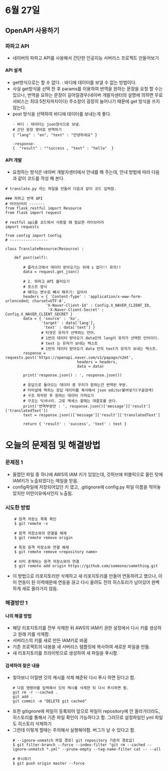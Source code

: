 # 6월 27일

## OpenAPI 사용하기
### 파파고 API
- 네이버의 파파고 API를 사용해서 간단한 인공지능 서버리스 프로젝트 만들어보기
#### API 설계
- get방식으로는 할 수 없다. : 바디에 데이터를 보낼 수 없는 방법이다.
- 사실 get방식을 선택 한 후 params를 이용하여 번역을 원하는 문장을 요청 할 수는 있으나, 번역을 요하는 문장이 길어질경우(네이버 개발자센터의 설명에 의하면 무료서비스는 최대 5천자까지이다) 주소창이 굉장히 늘어나기 때문에 get 방식을 쓰지 않는다.
- post 방식을 선택하여 바디에 데이터를 보내는게 좋다.
    ```
    - 바디 : 데이터는 json형식으로 보냄.
    # 간단 문장 영어로 번역하기
    { "lang" : "en", "text" : "안녕하세요" }

    -response-
    {  "result" : ""success , "text" : "hello"  }
    ```

#### API 개발
- 요청하는 방식은 네이버 개발자센터에서 안내를 해 주는데, 안내 방법에 따라 다음과 같이 코드를 작성 해 본다.
```
# translate.py 라는 파일을 만들어 다음과 같이 코드 입력함.

### 파파고 번역 API
# 라이브러리 -------
from flask_restful import Resource
from flask import request

# restful api를 코드에서 사용할 떄 필요한 라이브러리
import requests

from config import Config
# -----------------

class TranslateResource(Resource) : 

    def post(self):

        # 플라스크에서 데이터 받아오기는 뒤에 s 없다!! 유의!!
        data = request.get_json()

        # 2. 파파고 API 불러오기
        # 포스트 방식
        # 헤더는 변수로 빼서 해주기: 길어서
        headers = { 'Content-Type' : 'application/x-www-form-urlencoded; charset=UTF-8',
                  'X-Naver-Client-Id' : Config.X_NAVER_CLIENT_ID,
                   'X-Naver-Client-Secret' : Config.X_NAVER_CLIENT_SECRET }
        data = { 'source' : 'ko', 
                'target' : data['lang'], 
                 'text' : data['text'] }
                # 타겟은 유저가 선택하는 언어.
                # 1번의 데이터 받아오기 data안의 lang이 유저가 선택한 언어이다.
                # text 는 유저가 보내는 텍스트
                # 1번의 데이터 받아오기 data 안의 text가 유저가 보내는 텍스트.
        response = requests.post('https://openapi.naver.com/v1/papago/n2mt', 
                                headers = headers, 
                                data = data)
        
        print('response.json() : ', response.json())

        # 응답으로 돌아오는 데이터 중 우리가 원하는건 번역된 부분.
        # 터미널에 찍히는 응답 데이터를 복사해서 json editor붙여넣기(구글검색)
        # 구조 파악한 후 원하는 데이터 가져오기
        # 구조는 딕셔너리. 고로 액세스 할때는 대괄호를 쓴다.
        print('번역부분만 : ', response.json()['message']['result']['translatedText'])
        text = response.json()['message']['result']['translatedText']
        
        return { 'result' : 'success', 'text' : text }
```


# 오늘의 문제점 및 해결방법
### 문제점 1
- 올렸던 파일 중 하나에 AWS의 IAM 키가 있었는데, 깃허브에 퍼블릭으로 올린 탓에 IAM키가 노출되었다는 메일을 받음.
- config파일에 저장되어있던 키 였고, .gitignore에 config.py 파일 이름을 적어놓았지만 어떤이유에서인지 노출됨.

### 시도한 방법
```
	# 원격 저장소 목록 확인
	$ git remote -v 

	# 원격 저장소와의 연결을 해제
	$ git remote remove origin

	# 특정 원격 저장소와 연결 해제
	$ git remote remove <repository name> 

	# 이미 존재하는 원격 저장소와의 연결
	$ git remote add origin https://github.com/someone/something.git

```
- 이 방법으로 리포지토리만 삭제하고 새 리포지토리를 만들어 연동하려고 했으나, 이미 연동이 된 이력때문에 연동을 끊고 다시 올려도 전의 히스토리가 남아있어 완벽하게 새로 올라가지 않음.

### 해결방안 1
#### 나의 해결 방법
- 해당 리포지토리를 전부 삭제한 뒤  AWS의 IAM키 권한 설정에서 다시 키를 생성하고 원래 키를 삭제함.
- 서버리스의 키를 새로 만든 IAM키로 바꿈
- 기존 프로젝트의 내용을 새 서버리스 템플릿에 복사하여 새로운 파일을 만듦.
- 새 리포지토리를 프라이빗으로 생성하여 새 파일을 푸시함.

#### 검색하여 찾은 내용
- 찾아보니 이럴땐 깃의 캐시를 삭제 해준뒤 다시 푸시 하면 된다고 함.
    ```
    # 다음 명령어를 입력해서 깃의 캐시를 삭제한 뒤 다시 푸시하면 됨.
    git rm -r --cached .
    git add .
    git commit -m "DELETE git cached"
    ```
- 또한 gitignore에 파일이 등록되어 앞으로 파일이 repository에 안 올라가더라도, 히스토리를 통해서 기존 파일 확인이 가능하다고 함. 그러므로 설정파일인 yml 파일도 히스토리 삭제하기
- 그런데 이렇게 할때는 주의해서 실행해야함. 버그가 날 수 있다고 함.
    ```
    # --ignore-unmatch 파일 경로( git repository 기준의 경로값)
    $ git filter-branch --force --index-filter "git rm --cached --ignore-unmatch *.yml" --prune-empty --tag-name-filter cat -- --all

    # 푸시하기
    $ git push origin master --force
    ```